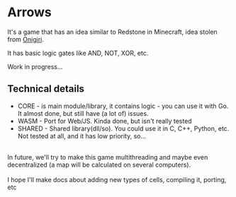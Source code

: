 # Arrows

It's a game that has an idea similar to Redstone in Minecraft, idea stolen from [Onigiri](https://github.com/ArtemOnigiri/).

It has basic logic gates like AND, NOT, XOR, etc.

Work in progress...

## Technical details

- CORE - is main module/library, it contains logic - you can use it with Go. It almost done, but still have (a lot of) issues.
- WASM - Port for Web/JS. Kinda done, but isn't really tested
- SHARED - Shared library(dll/so). You could use it in C, C++, Python, etc. Not tested at all, and it has low priority, so...

</br>
In future, we'll try to make this game multithreading and maybe even decentralized (a map will be calculated on several computers).
</br>
</br>
I hope I'll make docs about adding new types of cells, compiling it, porting, etc
